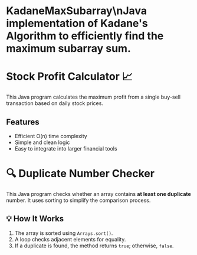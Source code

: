 # KadaneMaxSubarray\nJava implementation of Kadane's Algorithm to efficiently find the maximum subarray sum.
# Stock Profit Calculator 📈

This Java program calculates the maximum profit from a single buy-sell transaction based on daily stock prices.

## Features
- Efficient O(n) time complexity
- Simple and clean logic
- Easy to integrate into larger financial tools

# 🔍 Duplicate Number Checker

This Java program checks whether an array contains **at least one duplicate** number. It uses sorting to simplify the comparison process.

## 💡 How It Works

1. The array is sorted using `Arrays.sort()`.
2. A loop checks adjacent elements for equality.
3. If a duplicate is found, the method returns `true`; otherwise, `false`.

